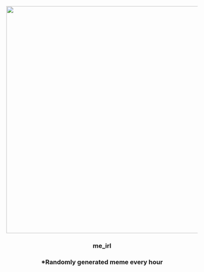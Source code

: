 <p align="center">
        <img src="https://i.redd.it/xbzzyyymw1q81.jpg" width="600" height="600">
        </p>
        <h3 align="center">me_irl</h3>
        <h3 align="center">*Randomly generated meme every hour</h3>
    